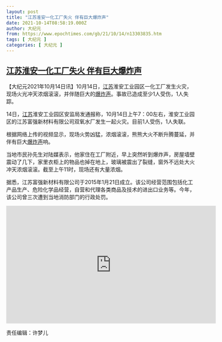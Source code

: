 ```yaml
---
layout: post
title: "江苏淮安一化工厂失火 伴有巨大爆炸声"
date: 2021-10-14T08:58:19.000Z
author: 大纪元
from: https://www.epochtimes.com/gb/21/10/14/n13303835.htm
tags: [ 大纪元 ]
categories: [ 大纪元 ]
---
```

<!--1634201899000-->
[江苏淮安一化工厂失火 伴有巨大爆炸声](https://www.epochtimes.com/gb/21/10/14/n13303835.htm)
------

<div>
<p>【大纪元2021年10月14日讯】10月14日，<a href="https://www.epochtimes.com/gb/tag/%E6%B1%9F%E8%8B%8F.html">江苏</a>淮安工业园区一化工厂发生火灾，现场火光冲天浓烟滚滚，并伴随巨大的<a href="https://www.epochtimes.com/gb/tag/%E7%88%86%E7%82%B8%E5%A3%B0.html">爆炸声</a>。事故已造成至少1人受伤，1人失踪。</p><p>14日，<a href="https://www.epochtimes.com/gb/tag/%E6%B1%9F%E8%8B%8F.html">江苏</a>淮安工业园区安监局发通报称，10月14日上午7：00左右，淮安工业园区的江苏富强新材料有限公司双氧水厂发生一起火灾。目前1人受伤，1人失联。</p><p>根据网络上传的视频显示，现场火势凶猛，浓烟滚滚，熊熊大火不断升腾蔓延，并伴有巨大<a href="https://www.epochtimes.com/gb/tag/%E7%88%86%E7%82%B8%E5%A3%B0.html">爆炸声</a>响。</p><p>当地市民孙先生对陆媒表示，他家住在工厂附近，早上突然听到爆炸声，房屋墙壁震动了几下，家里衣柜上的物品也掉在地上，玻璃被震出了裂缝，窗外不远处大火冲天浓烟滚滚。截至上午11时，现场还有大量浓烟。</p><p>据悉，江苏富强新材料有限公司于2015年1月21日成立。该公司经营范围包括化工产品生产、危险化学品经营，自营和代理各类商品及技术的进出口业务等。今年，该公司曾三次遭到当地消防部门的行政处罚。</p><p><iframe title="YouTube video player" src="https://www.youtube.com/embed/GVvGKff64YA" width="560" height="315" frameborder="0"></iframe></p><p>责任编辑：许梦儿</p>
</div>
